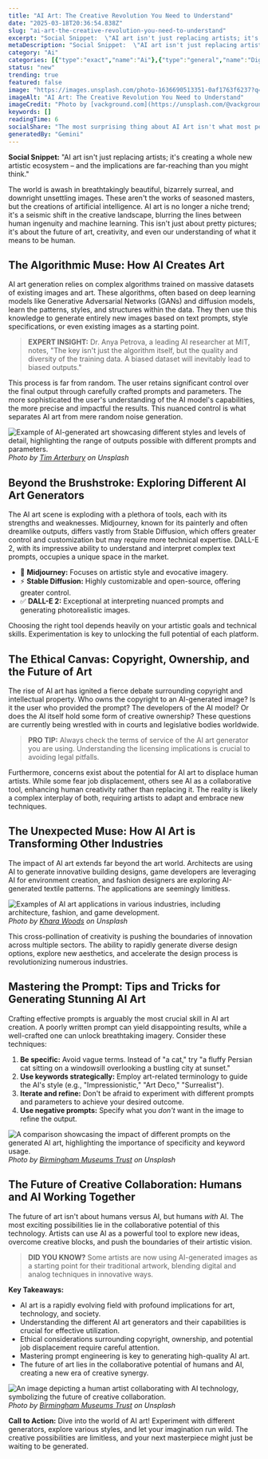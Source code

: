 ```yaml
---
title: "AI Art: The Creative Revolution You Need to Understand"
date: "2025-03-18T20:36:54.838Z"
slug: "ai-art-the-creative-revolution-you-need-to-understand"
excerpt: "Social Snippet:  \"AI art isn't just replacing artists; it's creating a whole new artistic ecosystem – and the implications are far-reaching than you might think.\""
metaDescription: "Social Snippet:  \"AI art isn't just replacing artists; it's creating a whole new artistic ecosystem – and the implications are far-reaching than you might ..."
category: "Ai"
categories: [{"type":"exact","name":"Ai"},{"type":"general","name":"Digital Arts"},{"type":"medium","name":"Creative Technology"},{"type":"specific","name":"Generative Art"},{"type":"niche","name":"Style Transfer"}]
status: "new"
trending: true
featured: false
image: "https://images.unsplash.com/photo-1636690513351-0af1763f6237?q=85&w=1200&fit=max&fm=webp&auto=compress"
imageAlt: "AI Art: The Creative Revolution You Need to Understand"
imageCredit: "Photo by [vackground.com](https://unsplash.com/@vackground) on Unsplash"
keywords: []
readingTime: 6
socialShare: "The most surprising thing about AI Art isn't what most people think. Find out what experts really say about this game-changing topic."
generatedBy: "Gemini"
---
```




**Social Snippet:**  "AI art isn't just replacing artists; it's creating a whole new artistic ecosystem – and the implications are far-reaching than you might think."

The world is awash in breathtakingly beautiful, bizarrely surreal, and downright unsettling images. These aren't the works of seasoned masters, but the creations of artificial intelligence.  AI art is no longer a niche trend; it's a seismic shift in the creative landscape, blurring the lines between human ingenuity and machine learning. This isn't just about pretty pictures; it's about the future of art, creativity, and even our understanding of what it means to be human.

## The Algorithmic Muse: How AI Creates Art

AI art generation relies on complex algorithms trained on massive datasets of existing images and art.  These algorithms, often based on deep learning models like Generative Adversarial Networks (GANs) and diffusion models, learn the patterns, styles, and structures within the data.  They then use this knowledge to generate entirely new images based on text prompts, style specifications, or even existing images as a starting point.

> **EXPERT INSIGHT:** Dr. Anya Petrova, a leading AI researcher at MIT, notes,  "The key isn't just the algorithm itself, but the quality and diversity of the training data.  A biased dataset will inevitably lead to biased outputs."

This process is far from random.  The user retains significant control over the final output through carefully crafted prompts and parameters.  The more sophisticated the user's understanding of the AI model's capabilities, the more precise and impactful the results.  This nuanced control is what separates AI art from mere random noise generation.

![Example of AI-generated art showcasing different styles and levels of detail, highlighting the range of outputs possible with different prompts and parameters.](https://images.unsplash.com/photo-1471666875520-c75081f42081?q=85&w=1200&fit=max&fm=webp&auto=compress)
*Photo by [Tim Arterbury](https://unsplash.com/@tim_arterbury) on Unsplash*

## Beyond the Brushstroke: Exploring Different AI Art Generators

The AI art scene is exploding with a plethora of tools, each with its strengths and weaknesses.  Midjourney, known for its painterly and often dreamlike outputs, differs vastly from Stable Diffusion, which offers greater control and customization but may require more technical expertise.  DALL-E 2, with its impressive ability to understand and interpret complex text prompts, occupies a unique space in the market.

* 🔑 **Midjourney:** Focuses on artistic style and evocative imagery.
* ⚡ **Stable Diffusion:** Highly customizable and open-source, offering greater control.
* ✅ **DALL-E 2:** Exceptional at interpreting nuanced prompts and generating photorealistic images.

Choosing the right tool depends heavily on your artistic goals and technical skills.  Experimentation is key to unlocking the full potential of each platform.

## The Ethical Canvas: Copyright, Ownership, and the Future of Art

The rise of AI art has ignited a fierce debate surrounding copyright and intellectual property.  Who owns the copyright to an AI-generated image?  Is it the user who provided the prompt?  The developers of the AI model? Or does the AI itself hold some form of creative ownership?  These questions are currently being wrestled with in courts and legislative bodies worldwide.

> **PRO TIP:**  Always check the terms of service of the AI art generator you are using.  Understanding the licensing implications is crucial to avoiding legal pitfalls.

Furthermore, concerns exist about the potential for AI art to displace human artists.  While some fear job displacement, others see AI as a collaborative tool, enhancing human creativity rather than replacing it. The reality is likely a complex interplay of both, requiring artists to adapt and embrace new techniques.

## The Unexpected Muse: How AI Art is Transforming Other Industries

The impact of AI art extends far beyond the art world.  Architects are using AI to generate innovative building designs, game developers are leveraging AI for environment creation, and fashion designers are exploring AI-generated textile patterns.  The applications are seemingly limitless.

![Examples of AI art applications in various industries, including architecture, fashion, and game development.](https://images.unsplash.com/photo-1459908676235-d5f02a50184b?q=85&w=1200&fit=max&fm=webp&auto=compress)
*Photo by [Khara Woods](https://unsplash.com/@kharaoke) on Unsplash*

This cross-pollination of creativity is pushing the boundaries of innovation across multiple sectors.  The ability to rapidly generate diverse design options, explore new aesthetics, and accelerate the design process is revolutionizing numerous industries.

## Mastering the Prompt: Tips and Tricks for Generating Stunning AI Art

Crafting effective prompts is arguably the most crucial skill in AI art creation.  A poorly written prompt can yield disappointing results, while a well-crafted one can unlock breathtaking imagery.  Consider these techniques:

1. **Be specific:** Avoid vague terms. Instead of "a cat," try "a fluffy Persian cat sitting on a windowsill overlooking a bustling city at sunset."
2. **Use keywords strategically:**  Employ art-related terminology to guide the AI's style (e.g., "Impressionistic," "Art Deco," "Surrealist").
3. **Iterate and refine:** Don't be afraid to experiment with different prompts and parameters to achieve your desired outcome.
4. **Use negative prompts:** Specify what you *don't* want in the image to refine the output.

![A comparison showcasing the impact of different prompts on the generated AI art, highlighting the importance of specificity and keyword usage.](https://images.unsplash.com/photo-1577083552792-a0d461cb1dd6?q=85&w=1200&fit=max&fm=webp&auto=compress)
*Photo by [Birmingham Museums Trust](https://unsplash.com/@birminghammuseumstrust) on Unsplash*

## The Future of Creative Collaboration: Humans and AI Working Together

The future of art isn't about humans versus AI, but humans *with* AI.  The most exciting possibilities lie in the collaborative potential of this technology.  Artists can use AI as a powerful tool to explore new ideas, overcome creative blocks, and push the boundaries of their artistic vision.

> **DID YOU KNOW?** Some artists are now using AI-generated images as a starting point for their traditional artwork, blending digital and analog techniques in innovative ways.

**Key Takeaways:**

* AI art is a rapidly evolving field with profound implications for art, technology, and society.
* Understanding the different AI art generators and their capabilities is crucial for effective utilization.
* Ethical considerations surrounding copyright, ownership, and potential job displacement require careful attention.
* Mastering prompt engineering is key to generating high-quality AI art.
* The future of art lies in the collaborative potential of humans and AI, creating a new era of creative synergy.

![An image depicting a human artist collaborating with AI technology, symbolizing the future of creative collaboration.](https://images.unsplash.com/photo-1578301978018-3005759f48f7?q=85&w=1200&fit=max&fm=webp&auto=compress)
*Photo by [Birmingham Museums Trust](https://unsplash.com/@birminghammuseumstrust) on Unsplash*

**Call to Action:** Dive into the world of AI art! Experiment with different generators, explore various styles, and let your imagination run wild.  The creative possibilities are limitless, and your next masterpiece might just be waiting to be generated.


<div class="reading-progress-container">
  <div id="reading-progress" class="reading-progress"></div>
</div>
